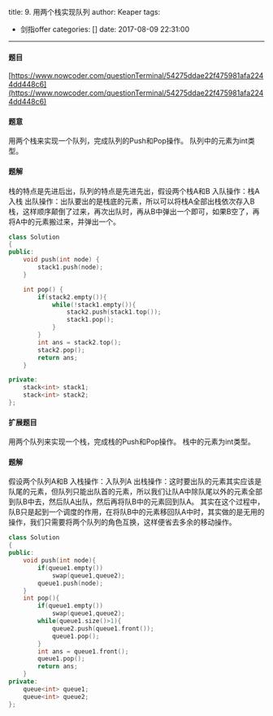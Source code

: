 title: 9. 用两个栈实现队列
author: Keaper
tags:
  - 剑指offer
categories: []
date: 2017-08-09 22:31:00
---
#### 题目
[https://www.nowcoder.com/questionTerminal/54275ddae22f475981afa2244dd448c6](https://www.nowcoder.com/questionTerminal/54275ddae22f475981afa2244dd448c6)
#### 题意
用两个栈来实现一个队列，完成队列的Push和Pop操作。 队列中的元素为int类型。
#### 题解
栈的特点是先进后出，队列的特点是先进先出，假设两个栈A和B
入队操作：栈A入栈
出队操作：出队要出的是栈底的元素，所以可以将栈A全部出栈依次存入B栈，这样顺序颠倒了过来，再次出队时，再从B中弹出一个即可，如果B空了，再将A中的元素搬过来，并弹出一个。
```cpp
class Solution
{
public:
    void push(int node) {
        stack1.push(node);
    }

    int pop() {
        if(stack2.empty()){
            while(!stack1.empty()){
                stack2.push(stack1.top());
                stack1.pop();
            }
        }
        int ans = stack2.top();
        stack2.pop();
        return ans;
    }

private:
    stack<int> stack1;
    stack<int> stack2;
};
```
#### 扩展题目
用两个队列来实现一个栈，完成栈的Push和Pop操作。 栈中的元素为int类型。
#### 题解
假设两个队列A和B
入栈操作：入队列A
出栈操作：这时要出队的元素其实应该是队尾的元素，但队列只能出队首的元素，所以我们让队A中除队尾以外的元素全部到队B中去，然后队A出队，然后再将队B中的元素回到队A。
其实在这个过程中，队B只是起到一个调度的作用，在将队B中的元素移回队A中时，其实做的是无用的操作，我们只需要将两个队列的角色互换，这样便省去多余的移动操作。
```cpp
class Solution
{
public:
    void push(int node){
        if(queue1.empty())
            swap(queue1,queue2);
        queue1.push(node);
    }
    int pop(){
        if(queue1.empty())
            swap(queue1,queue2);
        while(queue1.size()>1){
            queue2.push(queue1.front());
            queue1.pop();
        }
        int ans = queue1.front();
        queue1.pop();
        return ans;
    }
private:
    queue<int> queue1;
    queue<int> queue2;
};
```